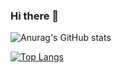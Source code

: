 ### Hi there 👋

![Anurag's GitHub stats](https://github-readme-stats.vercel.app/api?username=Manuelo247&show_icons=true&theme=cobalt)

[![Top Langs](https://github-readme-stats.vercel.app/api/top-langs/?username=Manuelo247&langs_count=8)](https://github.com/anuraghazra/github-readme-stats)

<!--
**Manuelo247/Manuelo247** is a ✨ _special_ ✨ repository because its `README.md` (this file) appears on your GitHub profile.

Here are some ideas to get you started:

- 🔭 I’m currently working on ...
- 🌱 I’m currently learning ...
- 👯 I’m looking to collaborate on ...
- 🤔 I’m looking for help with ...
- 💬 Ask me about ...
- 📫 How to reach me: ...
- 😄 Pronouns: ...
- ⚡ Fun fact: ...
-->
